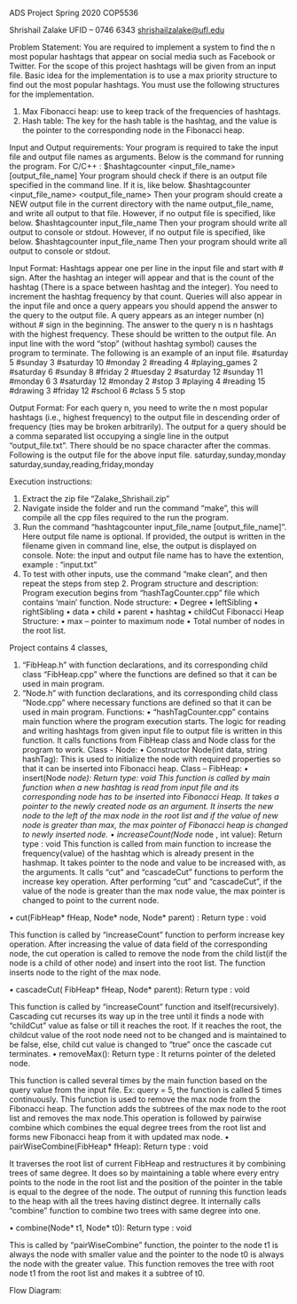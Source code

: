 ADS Project Spring 2020
COP5536



Shrishail Zalake
UFID – 0746 6343
shrishailzalake@ufl.edu 

Problem Statement: 
You are required to implement a system to find the n most popular hashtags that appear on social media such as Facebook or Twitter. For the scope of this project hashtags will be given from an input file. Basic idea for the implementation is to use a max priority structure to find out the most popular hashtags.
You must use the following structures for the implementation. 
1. Max Fibonacci heap: use to keep track of the frequencies of hashtags. 
2. Hash table: The key for the hash table is the hashtag, and the value is the pointer to the corresponding node in the Fibonacci heap.

Input and Output requirements:
Your program is required to take the input file and output file names as arguments. Below is the command for running the program.
For C/C++ :
$hashtagcounter <input_file_name> [output_file_name]
Your program should check if there is an output file specified in the command line. If it is, like below. 
$hashtagcounter <input_file_name> <output_file_name>
Then your program should create a NEW output file in the current directory with the name output_file_name, and write all output to that file. However, if no output file is specified, like below. $hashtagcounter input_file_name Then your program should write all output to console or stdout.
However, if no output file is specified, like below. 
$hashtagcounter input_file_name 
Then your program should write all output to console or stdout.


Input Format:
Hashtags appear one per line in the input file and start with # sign. After the hashtag an integer will appear and that is the count of the hashtag (There is a space between hashtag and the integer). You need to increment the hashtag frequency by that count. Queries will also appear in the input file and once a query appears you should append the answer to the query to the output file. A query appears as an integer number (n) without # sign in the beginning. The answer to the query n is n hashtags with the highest frequency. These should be written to the output file. An input line with the word “stop” (without hashtag symbol) causes the program to terminate. The following is an example of an input file.
#saturday 5 
#sunday 3 
#saturday 10 
#monday 2 
#reading 4 
#playing_games 2
#saturday 6 
#sunday 8 
#friday 2 
#tuesday 2 
#saturday 12 
#sunday 11 
#monday 6 
3
#saturday 12 
#monday 2 
#stop 3 
#playing 4 
#reading 15 
#drawing 3 
#friday 12 
#school 6 
#class 5 
5 
stop

Output Format:
For each query n, you need to write the n most popular hashtags (i.e., highest frequency) to the output file in descending order of frequency (ties may be broken arbitrarily). The output for a query should be a comma separated list occupying a single line in the output “output_file.txt”. There should be no space character after the commas. 
Following is the output file for the above input file. 
saturday,sunday,monday 
saturday,sunday,reading,friday,monday

Execution instructions:
1.	Extract the zip file “Zalake_Shrishail.zip”
2.	Navigate inside the folder and run the command “make”, this will compile all the cpp files required to the run the program.
3.	Run the command “hashtagcounter input_file_name [output_file_name]”. Here output file name is optional. If provided, the output is written in the filename given in command line, else, the output is displayed on console.
Note: the input and output file name has to have the extention, example : “input.txt”
4.	To test with other inputs, use the command “make clean”, and then repeat the steps from step 2.
Program structure and description:
Program execution begins from “hashTagCounter.cpp” file which contains ‘main’ function.
Node structure: 
•	Degree
•	leftSibling
•	rightSibling
•	data
•	child
•	parent
•	hashtag
•	childCut
Fibonacci Heap Structure:
•	max – pointer to maximum node
•	Total number of nodes in the root list.


Project contains 4 classes,
1.	“FibHeap.h” with function declarations, and its corresponding child class “FibHeap.cpp” where the functions are defined so that it can be used in main program.
2.	“Node.h” with function declarations, and its corresponding child class “Node.cpp” where necessary functions are defined so that it can be used in main program.
Functions:
•	“hashTagCounter.cpp” contains main function where the program execution starts. The logic for reading and writing hashtags from given input file to output file is written in this function. It calls functions from FibHeap class and Node class for the program to work.
Class - Node:
•	Constructor Node(int data, string hashTag): This is used to initialize the node with required properties so that it can be inserted into Fibonacci heap.
        Class – FibHeap:
•	insert(Node *node): 
Return type: void 
This function is called by main function when a new hashtag is read from input file and its corresponding node has to be inserted into Fibonacci Heap. It takes a pointer to the newly created node as an argument. It inserts the new node to the left of the max node in the root list and if the value of new node is greater than max, the max pointer of Fibonacci heap is changed to newly inserted node.
•	increaseCount(Node* node , int value): 
Return type : void
This function is called from main function to increase the frequency(value) of the hashtag which is already present in the hashmap. It takes pointer to the node and value to be increased with, as the arguments. It calls “cut” and “cascadeCut” functions to perform the increase key operation. After performing “cut” and “cascadeCut”, if the value of the node is greater than the max node value, the max pointer is changed to point to the current node.

•	cut(FibHeap* fHeap, Node* node, Node* parent) : 
Return type : void

This function is called by “increaseCount” function to perform increase key operation. After increasing the value of data field of the corresponding node, the cut operation is called to remove the node from the child list(if the node is a child of other node) and insert into the root list. The function inserts node to the right of the max node.

•	cascadeCut( FibHeap* fHeap, Node* parent):
Return type : void

 This function is called by “increaseCount” function and itself(recursively). Cascading cut recurses its way up in the tree until it finds a node with “childCut” value as false or till it reaches the root. If it reaches the root, the childcut value of the root node need not to be changed and is maintained to be false, else, child cut value is changed to “true” once the cascade cut terminates.
•	removeMax():
Return type : It returns pointer of the deleted node.

 This function is called several times by the main function based on the query value from the input file. Ex: query = 5, the function is called 5 times continuously. This function is used to remove the max node from the Fibonacci heap. The function adds the subtrees of the max node to the root list and removes the max node.This operation is followed by pairwise combine which combines the equal degree trees from the root list and forms new Fibonacci heap from it with updated max node.
•	pairWiseCombine(FibHeap* fHeap): 
Return type : void

It traverses the root list of current FibHeap and restructures it by combining trees of same degree. It does so by maintaining a table where every entry points to the node in the root list and the position of the pointer in the table is equal to the degree of the node. The output of running this function leads to the heap with all the trees having distinct degree. It internally calls “combine” function to combine two trees with same degree into one.

•	combine(Node* t1, Node* t0): 
Return type : void

This is called by “pairWiseCombine” function, the pointer to the node t1 is always the node with smaller value and the pointer to the node t0 is always the node with the greater value. This function removes the tree with root node t1 from the root list and makes it a subtree of t0.




Flow Diagram:
